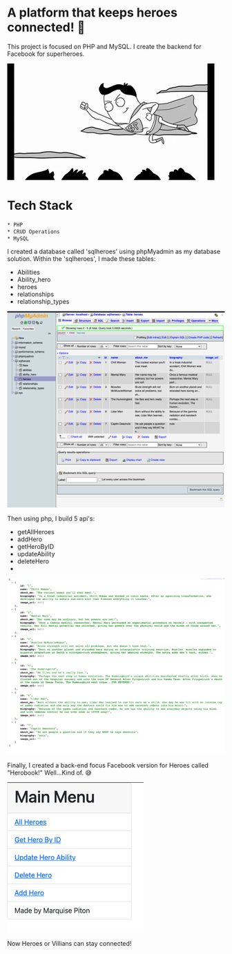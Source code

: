# A platform that keeps heroes connected! 📱

This project is focused on PHP and MySQL. I create the backend for Facebook for superheroes. 

![](./img/superherofly.gif)

# Tech Stack 
    * PHP
    * CRUD Operations
    * MySQL
    
I created a database called 'sqlheroes' using phpMyadmin as my database solution. Within the 'sqlheroes', I made these tables: 

* Abilities
* Ability_hero
* heroes
* relationships 
* relationship_types

![](./img/database.png)

Then using php, I build 5 api's: 

* getAllHeroes                                 
* addHero
* getHeroByID
* updateAbility
* deleteHero
* 
![](./img/jsonExample.png)

Finally, I created a back-end focus Facebook version for Heroes called "Herobook!" Well...Kind of. 😅

![](./img/MainMenu.png)

Now Heroes or Villians can stay connected!








